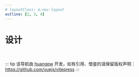 ```yaml
---
# layoutClass: m-nav-layout
outline: [2, 3, 4]
---
```


<script setup>
// import MNavLinks from '../../components/MNavLinks.vue'

import { NAV_DATA } from './data'
</script>
<!-- <style src="./index.scss"></style> -->

# 设计

<MNavLinks v-for="{title, items} in NAV_DATA" :title="title" :items="items"/>

<br />

::: tip
该导航由 [huangpw](https://github.com/vuejs/vitepress) 开发，如有引用、借鉴的请保留版权声明：<https://github.com/vuejs/vitepress>
:::
